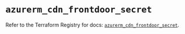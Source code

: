 # `azurerm_cdn_frontdoor_secret`

Refer to the Terraform Registry for docs: [`azurerm_cdn_frontdoor_secret`](https://registry.terraform.io/providers/hashicorp/azurerm/4.28.0/docs/resources/cdn_frontdoor_secret).
